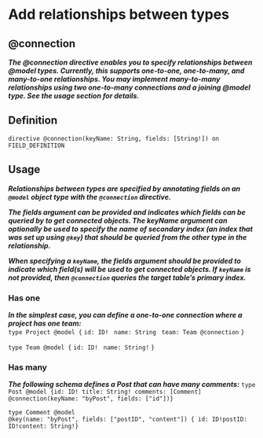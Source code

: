 # Add relationships between types

## @connection

***The @connection directive enables you to specify relationships between @model types. Currently, this supports one-to-one, one-to-many, and many-to-one relationships. You may implement many-to-many relationships using two one-to-many connections and a joining @model type. See the usage section for details.***

## Definition
`directive @connection(keyName: String, fields: [String!]) on FIELD_DEFINITION`

## Usage

***Relationships between types are specified by annotating fields on an `@model` object type with the `@connection` directive.***

***The fields argument can be provided and indicates which fields can be queried by to get connected objects. The keyName argument can optionally be used to specify the name of secondary index (an index that was set up using `@key`) that should be queried from the other type in the relationship.***

***When specifying a `keyName`, the fields argument should be provided to indicate which field(s) will be used to get connected objects. If `keyName` is not provided, then `@connection` queries the target table’s primary index.***

### Has one

***In the simplest case, you can define a one-to-one connection where a project has one team:***<br>
`type Project @model {`
  `id: ID!`
 ` name: String`
 ` team: Team @connection`
`}`

`type Team @model {`
  `id: ID!`
 ` name: String!`
`}`


### Has many

***The following schema defines a Post that can have many comments:***
`type Post @model {id: ID! title: String! comments: [Comment] @connection(keyName: "byPost", fields: ["id"])}`

`type Comment @model`<br>
 `@key(name: "byPost", fields: ["postID", "content"]) { id: ID!postID: ID!content: String!}`